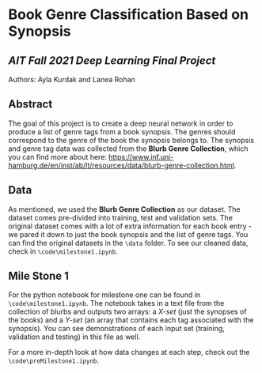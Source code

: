 
<!--# BookGenreClassification -->

Book Genre Classification Based on Synopsis
==========================================
*AIT Fall 2021 Deep Learning Final Project*
--------------

Authors: Ayla Kurdak and Lanea Rohan

Abstract
--------
The goal of this project is to create a deep neural network in order to produce a list of genre tags from a book synopsis. The genres should correspond to the genre of the book the synopsis belongs to. The synopsis and genre tag data was collected from the **Blurb Genre Collection**, which you can find more about here: https://www.inf.uni-hamburg.de/en/inst/ab/lt/resources/data/blurb-genre-collection.html. 

Data
-----
As mentioned, we used the **Blurb Genre Collection** as our dataset. The dataset comes pre-divided into training, test and validation sets. The original dataset comes with a lot of extra information for each book entry - we pared it down to just the book synopsis and the list of genre tags. You can find the original datasets in the `\data` folder. To see our cleaned data, check in `\code\milestone1.ipynb`. 

Mile Stone 1
----------
For the python notebook for milestone one can be found in `\code\milestone1.ipynb`. The notebook takes in a text file from the collection of blurbs and outputs two arrays: a *X-set* (just the synopses of the books) and a *Y-set* (an array that contains each tag associated with the synopsis). You can see demonstrations of each input set (training, validation and testing) in this file as well. 

For a more in-depth look at how data changes at each step, check out the `\code\preMilestone1.ipynb`. 


